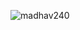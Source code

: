 <!--
<p><img align="center" src="https://github-readme-stats.vercel.app/api/top-langs?username=madhav240&show_icons=true&locale=en&layout=compact" alt="madhav240" /></p>
-->
<p><img align="center" src="https://github-readme-streak-stats.herokuapp.com/?user=madhav240&" alt="madhav240" /></p>
